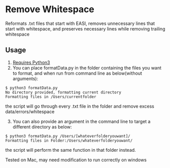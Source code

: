 Remove Whitespace
==============
 Reformats .txt files that start with EASI, removes unnecessary lines that start with whitespace, and preserves necessary lines while removing trailing whitespace
 
 Usage
 --------------
1. [Requires Python3](https://realpython.com/installing-python/)
2. You can place formatData.py in the folder containing the files you want to format, and when run from command line as below(without arguments):
```
$ python3 formatData.py
No directory provided, formatting current directory
Formatting files in /Users/currentfolder
```
 the script will go through every .txt file in the folder and remove excess data/errors/whitespace

3. You can also provide an argument in the command line to target a different directory as below:
```
$ python3 formatData.py /Users/[whateverfolderyouwant]/
Formatting files in Folder:/Users/whateverfolderyouwant/
```
the script will perform the same function in that folder instead.

Tested on Mac, may need modification to run correctly on windows